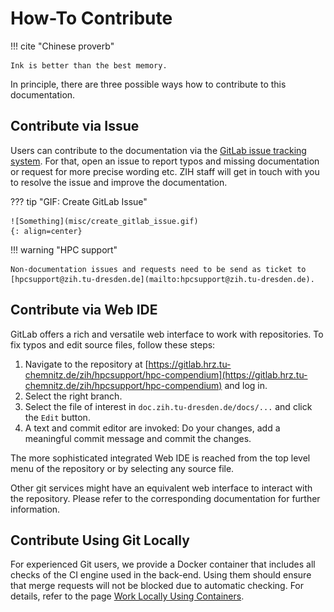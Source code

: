 # How-To Contribute

!!! cite "Chinese proverb"

    Ink is better than the best memory.

In principle, there are three possible ways how to contribute to this documentation.

## Contribute via Issue

Users can contribute to the documentation via the
[GitLab issue tracking system](https://gitlab.hrz.tu-chemnitz.de/zih/hpcsupport/hpc-compendium/-/issues).
For that, open an issue to report typos and missing documentation or request for more precise
wording etc. ZIH staff will get in touch with you to resolve the issue and improve the
documentation.

??? tip "GIF: Create GitLab Issue"

    ![Something](misc/create_gitlab_issue.gif)
    {: align=center}

!!! warning "HPC support"

    Non-documentation issues and requests need to be send as ticket to
    [hpcsupport@zih.tu-dresden.de](mailto:hpcsupport@zih.tu-dresden.de).

## Contribute via Web IDE

GitLab offers a rich and versatile web interface to work with repositories. To fix typos and edit
source files, follow these steps:

1. Navigate to the repository at
[https://gitlab.hrz.tu-chemnitz.de/zih/hpcsupport/hpc-compendium](https://gitlab.hrz.tu-chemnitz.de/zih/hpcsupport/hpc-compendium)
and log in.
1. Select the right branch.
1. Select the file of interest in `doc.zih.tu-dresden.de/docs/...` and click the `Edit` button.
1. A text and commit editor are invoked: Do your changes, add a meaningful commit message and commit
   the changes.

The more sophisticated integrated Web IDE is reached from the top level menu of the repository or
by selecting any source file.

Other git services might have an equivalent web interface to interact with the repository. Please
refer to the corresponding documentation for further information.

## Contribute Using Git Locally

For experienced Git users, we provide a Docker container that includes all checks of the CI engine
used in the back-end. Using them should ensure that merge requests will not be blocked
due to automatic checking.
For details, refer to the page [Work Locally Using Containers](contribute_container.md).
